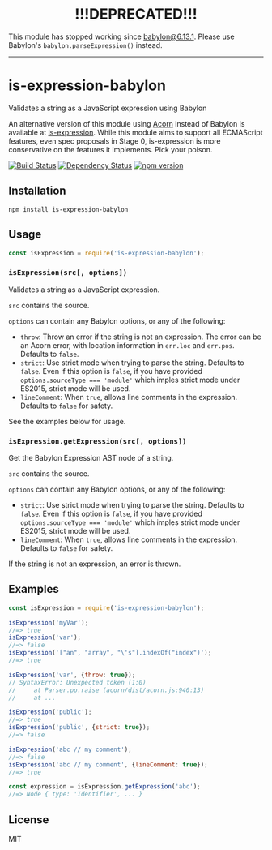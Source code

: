 <h1 align=center>!!!DEPRECATED!!!</h1>

This module has stopped working since
[babylon@6.13.1](https://github.com/babel/babylon/commit/beb8db62646081a88b8db31fe95d4b37aa28d98f).
Please use Babylon's `babylon.parseExpression()` instead.

----

# is-expression-babylon

Validates a string as a JavaScript expression using Babylon

An alternative version of this module using [Acorn] instead of Babylon is
available at [is-expression]. While this module aims to support all ECMAScript
features, even spec proposals in Stage 0, is-expression is more conservative on
the features it implements. Pick your poison.

[Acorn]: https://github.com/ternjs/acorn
[Babylon]: https://github.com/babel/babylon
[is-expression]: https://github.com/pugjs/is-expression

[![Build Status](https://img.shields.io/travis/pugjs/is-expression-babylon/master.svg)](https://travis-ci.org/pugjs/is-expression-babylon)
[![Dependency Status](https://img.shields.io/david/pugjs/is-expression-babylon.svg)](https://david-dm.org/pugjs/is-expression-babylon)
[![npm version](https://img.shields.io/npm/v/is-expression-babylon.svg)](https://www.npmjs.org/package/is-expression-babylon)

## Installation

    npm install is-expression-babylon

## Usage

```js
const isExpression = require('is-expression-babylon');
```

### `isExpression(src[, options])`

Validates a string as a JavaScript expression.

`src` contains the source.

`options` can contain any Babylon options, or any of the following:

- `throw`: Throw an error if the string is not an expression. The error can
  be an Acorn error, with location information in `err.loc` and `err.pos`.
  Defaults to `false`.
- `strict`: Use strict mode when trying to parse the string. Defaults to
  `false`. Even if this option is `false`, if you have provided
  `options.sourceType === 'module'` which imples strict mode under ES2015,
  strict mode will be used.
- `lineComment`: When `true`, allows line comments in the expression.
  Defaults to `false` for safety.

See the examples below for usage.

### `isExpression.getExpression(src[, options])`

Get the Babylon Expression AST node of a string.

`src` contains the source.

`options` can contain any Babylon options, or any of the following:

- `strict`: Use strict mode when trying to parse the string. Defaults to
  `false`. Even if this option is `false`, if you have provided
  `options.sourceType === 'module'` which imples strict mode under ES2015,
  strict mode will be used.
- `lineComment`: When `true`, allows line comments in the expression.
  Defaults to `false` for safety.

If the string is not an expression, an error is thrown.

## Examples

```js
const isExpression = require('is-expression-babylon');

isExpression('myVar');
//=> true
isExpression('var');
//=> false
isExpression('["an", "array", "\'s"].indexOf("index")');
//=> true

isExpression('var', {throw: true});
// SyntaxError: Unexpected token (1:0)
//     at Parser.pp.raise (acorn/dist/acorn.js:940:13)
//     at ...

isExpression('public');
//=> true
isExpression('public', {strict: true});
//=> false

isExpression('abc // my comment');
//=> false
isExpression('abc // my comment', {lineComment: true});
//=> true

const expression = isExpression.getExpression('abc');
//=> Node { type: 'Identifier', ... }
```

## License

MIT
